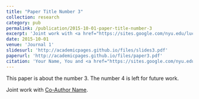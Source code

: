 ```yaml
---
title: "Paper Title Number 3"
collection: research
category: pub
permalink: /publication/2015-10-01-paper-title-number-3
excerpt: 'Joint work with <a href="https://sites.google.com/nyu.edu/lucavitale/">Co-Author Name</a>. This paper is about the number 3. The number 4 is left for future work.'
date: 2015-10-01
venue: 'Journal 1'
slidesurl: 'http://academicpages.github.io/files/slides3.pdf'
paperurl: 'http://academicpages.github.io/files/paper3.pdf'
citation: 'Your Name, You and <a href="https://sites.google.com/nyu.edu/lucavitale/">Co-Author Name</a>. (2015). &quot;Paper Title Number 3.&quot; <i>Journal 1</i>. 1(3).'
---
```


This paper is about the number 3. The number 4 is left for future work.

Joint work with [Co-Author Name](https://sites.google.com/nyu.edu/lucavitale/).